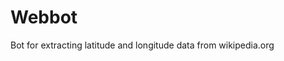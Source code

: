 Webbot
=================================================================

Bot for extracting latitude and longitude data from wikipedia.org